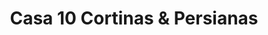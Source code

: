 ---
title: "Casa 10 Cortinas & Persianas"
url: /pereira/casa-10-cortinas-und-persianas/
shop: decoración interior
---